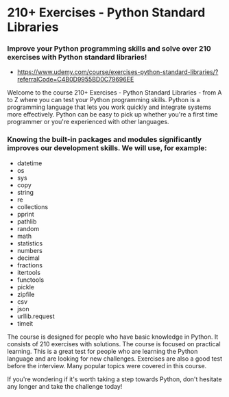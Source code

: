 # 210+ Exercises - Python Standard Libraries

### Improve your Python programming skills and solve over 210 exercises with Python standard libraries!

* https://www.udemy.com/course/exercises-python-standard-libraries/?referralCode=C4B0D9955BD0C79696EE

Welcome to the course 210+ Exercises - Python Standard Libraries - from A to Z where you can test your Python programming skills. Python is a programming language that lets you work quickly and integrate systems more effectively. Python can be easy to pick up whether you're a first time programmer or you're experienced with other languages.

### Knowing the built-in packages and modules significantly improves our development skills. We will use, for example:

* datetime
* os
* sys
* copy
* string
* re
* collections
* pprint
* pathlib
* random
* math
* statistics
* numbers
* decimal
* fractions
* itertools
* functools
* pickle
* zipfile
* csv
* json
* urllib.request
* timeit

The course is designed for people who have basic knowledge in Python. It consists of 210 exercises with solutions. The course is focused on practical learning. This is a great test for people who are learning the Python language and are looking for new challenges. Exercises are also a good test before the interview. Many popular topics were covered in this course. 

If you're wondering if it's worth taking a step towards Python, don't hesitate any longer and take the challenge today!
